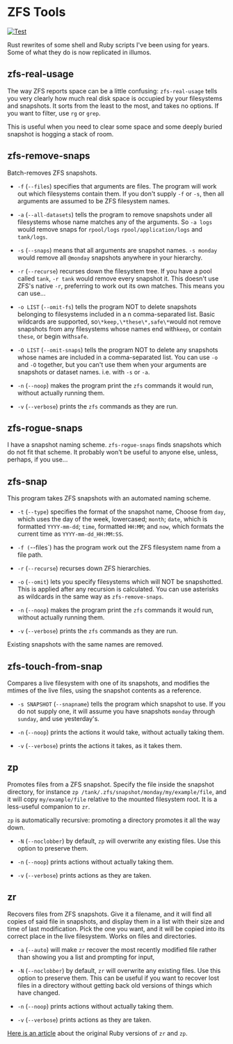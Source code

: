 # ZFS Tools

[![Test](https://github.com/snltd/zfs-tools-rs/actions/workflows/test.yml/badge.svg)](https://github.com/snltd/zfs-tools-rs/actions/workflows/test.yml)

Rust rewrites of some shell and Ruby scripts I've been using for years. Some of
what they do is now replicated in illumos.

## zfs-real-usage

The way ZFS reports space can be a little confusing: `zfs-real-usage` tells you
very clearly how much real disk space is occupied by your filesystems and
snapshots. It sorts from the least to the most, and takes no options. If you
want to filter, use `rg` or `grep`.

This is useful when you need to clear some space and some deeply buried snapshot
is hogging a stack of room.

## zfs-remove-snaps

Batch-removes ZFS snapshots.

- `-f` (`--files`) specifies that arguments are files. The program will work out
  which filesystems contain them. If you don't supply `-f` or `-s`, then all
  arguments are assumed to be ZFS filesystem names.

- `-a` (`--all-datasets`) tells the program to remove snapshots under all
  filesystems whose name matches any of the arguments. So `-a logs` would remove
  snaps for `rpool/logs` `rpool/application/logs` and `tank/logs`.

- `-s` (`--snaps`) means that all arguments are snapshot names. `-s monday`
  would remove all `@monday` snapshots anywhere in your hierarchy.

- `-r` (`--recurse`) recurses down the filesystem tree. If you have a pool
  called `tank`, `-r tank` would remove every snapshot it. This doesn't use
  ZFS's native `-r`, preferring to work out its own matches. This means you can
  use...

- `-o LIST` (`--omit-fs`) tells the program NOT to delete snapshots belonging to
  filesystems included in a n comma-separated list. Basic wildcards are
  supported, so`\*keep,\*these\*,safe\*`would not remove snapshots from any
  filesystems whose names end with`keep`, or contain `these`, or begin
  with`safe`.

- `-O LIST` (`--omit-snaps`) tells the program NOT to delete any snapshots whose
  names are included in a comma-separated list. You can use `-o` and `-O`
  together, but you can't use them when your arguments are snapshots or dataset
  names. i.e. with `-s` or `-a`.

- `-n` (`--noop`) makes the program print the `zfs` commands it would run,
  without actually running them.

- `-v` (`--verbose`) prints the `zfs` commands as they are run.

## zfs-rogue-snaps

I have a snapshot naming scheme. `zfs-rogue-snaps` finds snapshots which do not
fit that scheme. It probably won't be useful to anyone else, unless, perhaps, if
you use...

## zfs-snap

This program takes ZFS snapshots with an automated naming scheme.

- `-t` (`--type`) specifies the format of the snapshot name, Choose from `day`,
  which uses the day of the week, lowercased; `month`; `date`, which is
  formatted `YYYY-mm-dd`; `time`, formatted `HH:MM`; and `now`, which formats
  the current time as `YYYY-mm-dd_HH:MM:SS`.

- `-f (`--files`) has the program work out the ZFS filesystem name from a file
  path.

- `-r` (`--recurse`) recurses down ZFS hierarchies.

- `-o` (`--omit`) lets you specify filesystems which will NOT be snapshotted.
  This is applied after any recursion is calculated. You can use asterisks as
  wildcards in the same way as `zfs-remove-snaps`.

- `-n` (`--noop`) makes the program print the `zfs` commands it would run,
  without actually running them.

- `-v` (`--verbose`) prints the `zfs` commands as they are run.

Existing snapshots with the same names are removed.

## zfs-touch-from-snap

Compares a live filesystem with one of its snapshots, and modifies the mtimes of
the live files, using the snapshot contents as a reference.

- `-s SNAPSHOT` (`--snapname`) tells the program which snapshot to use. If you
  do not supply one, it will assume you have snapshots `monday` through
  `sunday`, and use yesterday's.

- `-n` (`--noop`) prints the actions it would take, without actually taking
  them.

- `-v` (`--verbose`) prints the actions it takes, as it takes them.

## zp

Promotes files from a ZFS snapshot. Specify the file inside the snapshot
directory, for instance `zp /tank/.zfs/snapshot/monday/my/example/file`, and it
will copy `my/example/file` relative to the mounted filesystem root. It is a
less-useful companion to `zr`.

`zp` is automatically recursive: promoting a directory promotes it all the way
down.

- `-N` (`--noclobber`) by default, `zp` will overwrite any existing files. Use
  this option to preserve them.

* `-n` (`--noop`) prints actions without actually taking them.

* `-v` (`--verbose`) prints actions as they are taken.

## zr

Recovers files from ZFS snapshots. Give it a filename, and it will find all
copies of said file in snapshots, and display them in a list with their size and
time of last modification. Pick the one you want, and it will be copied into its
correct place in the live filesystem. Works on files and directories.

- `-a` (`--auto`) will make `zr` recover the most recently modified file rather
  than showing you a list and prompting for input,

- `-N` (`--noclobber`) by default, `zr` will overwrite any existing files. Use
  this option to preserve them. This can be useful if you want to recover lost
  files in a directory without getting back old versions of things which have
  changed.

* `-n` (`--noop`) prints actions without actually taking them.

* `-v` (`--verbose`) prints actions as they are taken.

[Here is an article](https://sysdef.xyz/post/2019-04-04-zr) about the original
Ruby versions of `zr` and `zp`.
